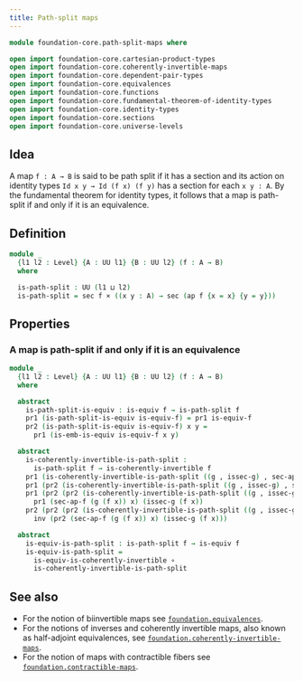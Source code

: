 ```yaml
---
title: Path-split maps
---
```


```agda
module foundation-core.path-split-maps where

open import foundation-core.cartesian-product-types
open import foundation-core.coherently-invertible-maps
open import foundation-core.dependent-pair-types
open import foundation-core.equivalences
open import foundation-core.functions
open import foundation-core.fundamental-theorem-of-identity-types
open import foundation-core.identity-types
open import foundation-core.sections
open import foundation-core.universe-levels
```

## Idea

A map `f : A → B` is said to be path split if it has a section and its action on identity types `Id x y → Id (f x) (f y)` has a section for each `x y : A`. By the fundamental theorem for identity types, it follows that a map is path-split if and only if it is an equivalence.

## Definition

```agda
module _
  {l1 l2 : Level} {A : UU l1} {B : UU l2} (f : A → B)
  where

  is-path-split : UU (l1 ⊔ l2)
  is-path-split = sec f × ((x y : A) → sec (ap f {x = x} {y = y}))
```

## Properties

### A map is path-split if and only if it is an equivalence

```agda
module _
  {l1 l2 : Level} {A : UU l1} {B : UU l2} (f : A → B)
  where

  abstract
    is-path-split-is-equiv : is-equiv f → is-path-split f
    pr1 (is-path-split-is-equiv is-equiv-f) = pr1 is-equiv-f
    pr2 (is-path-split-is-equiv is-equiv-f) x y =
      pr1 (is-emb-is-equiv is-equiv-f x y)

  abstract
    is-coherently-invertible-is-path-split :
      is-path-split f → is-coherently-invertible f
    pr1 (is-coherently-invertible-is-path-split ((g , issec-g) , sec-ap-f)) = g
    pr1 (pr2 (is-coherently-invertible-is-path-split ((g , issec-g) , sec-ap-f))) = issec-g
    pr1 (pr2 (pr2 (is-coherently-invertible-is-path-split ((g , issec-g) , sec-ap-f)))) x =
      pr1 (sec-ap-f (g (f x)) x) (issec-g (f x))
    pr2 (pr2 (pr2 (is-coherently-invertible-is-path-split ((g , issec-g) , sec-ap-f)))) x =
      inv (pr2 (sec-ap-f (g (f x)) x) (issec-g (f x)))

  abstract
    is-equiv-is-path-split : is-path-split f → is-equiv f
    is-equiv-is-path-split =
      is-equiv-is-coherently-invertible ∘
      is-coherently-invertible-is-path-split
```

## See also

- For the notion of biinvertible maps see
  [`foundation.equivalences`](foundation.equivalences.html).
- For the notions of inverses and coherently invertible maps, also known as half-adjoint equivalences, see
  [`foundation.coherently-invertible-maps`](foundation.coherently-invertible-maps.html).
- For the notion of maps with contractible fibers see
  [`foundation.contractible-maps`](foundation.contractible-maps.html).

